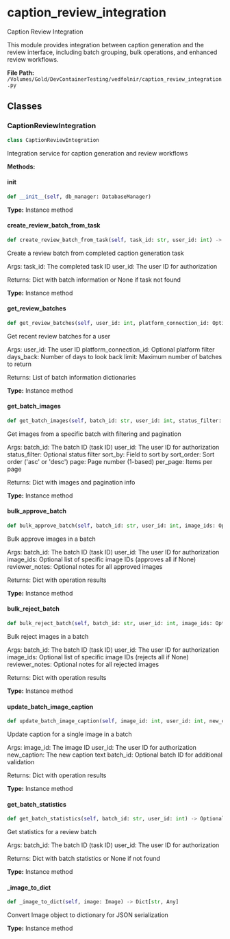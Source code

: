 # caption_review_integration

Caption Review Integration

This module provides integration between caption generation and the review interface,
including batch grouping, bulk operations, and enhanced review workflows.

**File Path:** `/Volumes/Gold/DevContainerTesting/vedfolnir/caption_review_integration.py`

## Classes

### CaptionReviewIntegration

```python
class CaptionReviewIntegration
```

Integration service for caption generation and review workflows

**Methods:**

#### __init__

```python
def __init__(self, db_manager: DatabaseManager)
```

**Type:** Instance method

#### create_review_batch_from_task

```python
def create_review_batch_from_task(self, task_id: str, user_id: int) -> Optional[Dict[str, Any]]
```

Create a review batch from completed caption generation task

Args:
    task_id: The completed task ID
    user_id: The user ID for authorization
    
Returns:
    Dict with batch information or None if task not found

**Type:** Instance method

#### get_review_batches

```python
def get_review_batches(self, user_id: int, platform_connection_id: Optional[int], days_back: int, limit: int) -> List[Dict[str, Any]]
```

Get recent review batches for a user

Args:
    user_id: The user ID
    platform_connection_id: Optional platform filter
    days_back: Number of days to look back
    limit: Maximum number of batches to return
    
Returns:
    List of batch information dictionaries

**Type:** Instance method

#### get_batch_images

```python
def get_batch_images(self, batch_id: str, user_id: int, status_filter: Optional[ProcessingStatus], sort_by: str, sort_order: str, page: int, per_page: int) -> Dict[str, Any]
```

Get images from a specific batch with filtering and pagination

Args:
    batch_id: The batch ID (task ID)
    user_id: The user ID for authorization
    status_filter: Optional status filter
    sort_by: Field to sort by
    sort_order: Sort order ('asc' or 'desc')
    page: Page number (1-based)
    per_page: Items per page
    
Returns:
    Dict with images and pagination info

**Type:** Instance method

#### bulk_approve_batch

```python
def bulk_approve_batch(self, batch_id: str, user_id: int, image_ids: Optional[List[int]], reviewer_notes: Optional[str]) -> Dict[str, Any]
```

Bulk approve images in a batch

Args:
    batch_id: The batch ID (task ID)
    user_id: The user ID for authorization
    image_ids: Optional list of specific image IDs (approves all if None)
    reviewer_notes: Optional notes for all approved images
    
Returns:
    Dict with operation results

**Type:** Instance method

#### bulk_reject_batch

```python
def bulk_reject_batch(self, batch_id: str, user_id: int, image_ids: Optional[List[int]], reviewer_notes: Optional[str]) -> Dict[str, Any]
```

Bulk reject images in a batch

Args:
    batch_id: The batch ID (task ID)
    user_id: The user ID for authorization
    image_ids: Optional list of specific image IDs (rejects all if None)
    reviewer_notes: Optional notes for all rejected images
    
Returns:
    Dict with operation results

**Type:** Instance method

#### update_batch_image_caption

```python
def update_batch_image_caption(self, image_id: int, user_id: int, new_caption: str, batch_id: Optional[str]) -> Dict[str, Any]
```

Update caption for a single image in a batch

Args:
    image_id: The image ID
    user_id: The user ID for authorization
    new_caption: The new caption text
    batch_id: Optional batch ID for additional validation
    
Returns:
    Dict with operation results

**Type:** Instance method

#### get_batch_statistics

```python
def get_batch_statistics(self, batch_id: str, user_id: int) -> Optional[Dict[str, Any]]
```

Get statistics for a review batch

Args:
    batch_id: The batch ID (task ID)
    user_id: The user ID for authorization
    
Returns:
    Dict with batch statistics or None if not found

**Type:** Instance method

#### _image_to_dict

```python
def _image_to_dict(self, image: Image) -> Dict[str, Any]
```

Convert Image object to dictionary for JSON serialization

**Type:** Instance method

